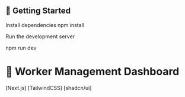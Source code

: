 ## 🚀 Getting Started

Install dependencies
npm install

Run the development server

npm run dev

# 🚀 Worker Management Dashboard

[Next.js]
[TailwindCSS]
[shadcn/ui]
